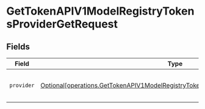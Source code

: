 # GetTokenAPIV1ModelRegistryTokensProviderGetRequest


## Fields

| Field                                                                                                                                                                                    | Type                                                                                                                                                                                     | Required                                                                                                                                                                                 | Description                                                                                                                                                                              |
| ---------------------------------------------------------------------------------------------------------------------------------------------------------------------------------------- | ---------------------------------------------------------------------------------------------------------------------------------------------------------------------------------------- | ---------------------------------------------------------------------------------------------------------------------------------------------------------------------------------------- | ---------------------------------------------------------------------------------------------------------------------------------------------------------------------------------------- |
| `provider`                                                                                                                                                                               | [Optional[operations.GetTokenAPIV1ModelRegistryTokensProviderGetProviderModelProvider]](undefined/models/operations/gettokenapiv1modelregistrytokensprovidergetprovidermodelprovider.md) | :heavy_check_mark:                                                                                                                                                                       | The provider of the model registry                                                                                                                                                       |